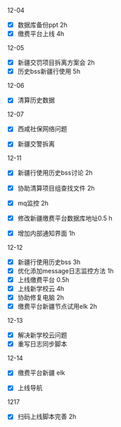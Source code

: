 12-04

- [x] 数据库备份ppt 2h
- [x] 缴费平台上线 4h

12-05

- [x] 新疆交罚项目拆离方案会 2h
- [x] 历史bss新疆行使用  5h

12-06

- [x] 清算历史数据

12-07

- [x] 西咸社保网络问题
- [x] 新疆交警拆离



12-11

- [x] 新疆行使用历史bss讨论  2h


- [x] 协助清算项目组查找文件 2h
- [x] mq监控 2h
- [x] 修改新疆缴费平台数据库地址0.5 h
- [x] 增加内部通知界面 1h 


12-12

- [x] 新疆行使用历史bss  3h
- [x] 优化添加message日志监控方法 1h
- [x] 上线缴费平台  0.5h
- [x] 上线新学校云   4h
- [x] 协助修复电脑  2h
- [x] 缴费平台新疆节点试用elk 2h

12-13

- [x] 解决新学校云问题
- [x] 重写日志同步脚本

12-14

- [x] 缴费平台新疆 elk
- [x] 上线导航



1217

- [x] 扫码上线脚本完善  2h